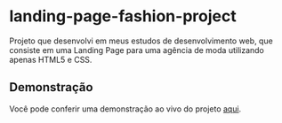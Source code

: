 # landing-page-fashion-project
Projeto que desenvolvi em meus estudos de desenvolvimento web, que consiste em uma Landing Page para uma agência de moda utilizando apenas HTML5 e CSS.

## Demonstração
Você pode conferir uma demonstração ao vivo do projeto [aqui](https://projeto-fashion-landing-page.netlify.app).
